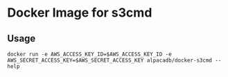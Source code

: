# Docker Image for s3cmd

## Usage

```
docker run -e AWS_ACCESS_KEY_ID=$AWS_ACCESS_KEY_ID -e AWS_SECRET_ACCESS_KEY=$AWS_SECRET_ACCESS_KEY alpacadb/docker-s3cmd --help
```

